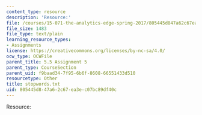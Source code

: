 ```yaml
---
content_type: resource
description: 'Resource:'
file: /courses/15-071-the-analytics-edge-spring-2017/805445d847a62c67ea3ec07bc89df40c_stopwords.txt
file_size: 1483
file_type: text/plain
learning_resource_types:
- Assignments
license: https://creativecommons.org/licenses/by-nc-sa/4.0/
ocw_type: OCWFile
parent_title: 5.5 Assignment 5
parent_type: CourseSection
parent_uid: f9baad34-7f95-6b6f-8608-66551433d510
resourcetype: Other
title: stopwords.txt
uid: 805445d8-47a6-2c67-ea3e-c07bc89df40c
---
```

Resource:
